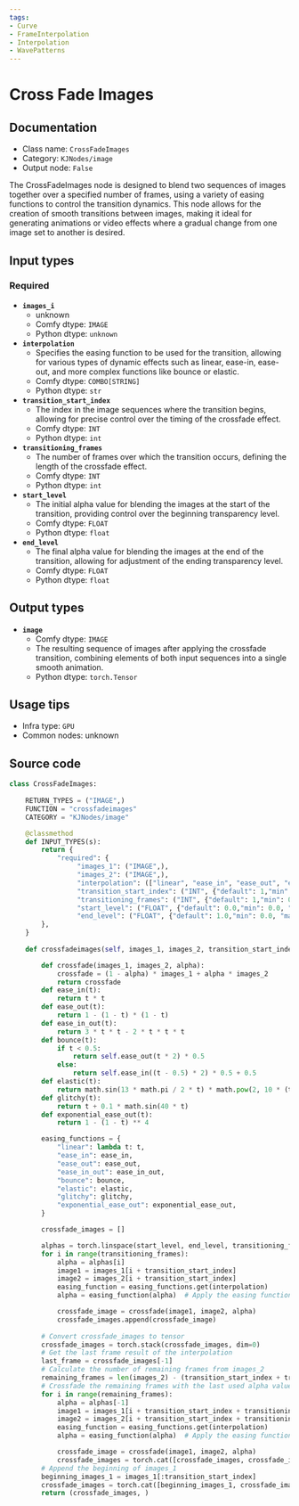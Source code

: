 ```yaml
---
tags:
- Curve
- FrameInterpolation
- Interpolation
- WavePatterns
---
```


# Cross Fade Images
## Documentation
- Class name: `CrossFadeImages`
- Category: `KJNodes/image`
- Output node: `False`

The CrossFadeImages node is designed to blend two sequences of images together over a specified number of frames, using a variety of easing functions to control the transition dynamics. This node allows for the creation of smooth transitions between images, making it ideal for generating animations or video effects where a gradual change from one image set to another is desired.
## Input types
### Required
- **`images_i`**
    - unknown
    - Comfy dtype: `IMAGE`
    - Python dtype: `unknown`
- **`interpolation`**
    - Specifies the easing function to be used for the transition, allowing for various types of dynamic effects such as linear, ease-in, ease-out, and more complex functions like bounce or elastic.
    - Comfy dtype: `COMBO[STRING]`
    - Python dtype: `str`
- **`transition_start_index`**
    - The index in the image sequences where the transition begins, allowing for precise control over the timing of the crossfade effect.
    - Comfy dtype: `INT`
    - Python dtype: `int`
- **`transitioning_frames`**
    - The number of frames over which the transition occurs, defining the length of the crossfade effect.
    - Comfy dtype: `INT`
    - Python dtype: `int`
- **`start_level`**
    - The initial alpha value for blending the images at the start of the transition, providing control over the beginning transparency level.
    - Comfy dtype: `FLOAT`
    - Python dtype: `float`
- **`end_level`**
    - The final alpha value for blending the images at the end of the transition, allowing for adjustment of the ending transparency level.
    - Comfy dtype: `FLOAT`
    - Python dtype: `float`
## Output types
- **`image`**
    - Comfy dtype: `IMAGE`
    - The resulting sequence of images after applying the crossfade transition, combining elements of both input sequences into a single smooth animation.
    - Python dtype: `torch.Tensor`
## Usage tips
- Infra type: `GPU`
- Common nodes: unknown


## Source code
```python
class CrossFadeImages:
    
    RETURN_TYPES = ("IMAGE",)
    FUNCTION = "crossfadeimages"
    CATEGORY = "KJNodes/image"

    @classmethod
    def INPUT_TYPES(s):
        return {
            "required": {
                 "images_1": ("IMAGE",),
                 "images_2": ("IMAGE",),
                 "interpolation": (["linear", "ease_in", "ease_out", "ease_in_out", "bounce", "elastic", "glitchy", "exponential_ease_out"],),
                 "transition_start_index": ("INT", {"default": 1,"min": 0, "max": 4096, "step": 1}),
                 "transitioning_frames": ("INT", {"default": 1,"min": 0, "max": 4096, "step": 1}),
                 "start_level": ("FLOAT", {"default": 0.0,"min": 0.0, "max": 1.0, "step": 0.01}),
                 "end_level": ("FLOAT", {"default": 1.0,"min": 0.0, "max": 1.0, "step": 0.01}),
        },
    } 
    
    def crossfadeimages(self, images_1, images_2, transition_start_index, transitioning_frames, interpolation, start_level, end_level):

        def crossfade(images_1, images_2, alpha):
            crossfade = (1 - alpha) * images_1 + alpha * images_2
            return crossfade
        def ease_in(t):
            return t * t
        def ease_out(t):
            return 1 - (1 - t) * (1 - t)
        def ease_in_out(t):
            return 3 * t * t - 2 * t * t * t
        def bounce(t):
            if t < 0.5:
                return self.ease_out(t * 2) * 0.5
            else:
                return self.ease_in((t - 0.5) * 2) * 0.5 + 0.5
        def elastic(t):
            return math.sin(13 * math.pi / 2 * t) * math.pow(2, 10 * (t - 1))
        def glitchy(t):
            return t + 0.1 * math.sin(40 * t)
        def exponential_ease_out(t):
            return 1 - (1 - t) ** 4

        easing_functions = {
            "linear": lambda t: t,
            "ease_in": ease_in,
            "ease_out": ease_out,
            "ease_in_out": ease_in_out,
            "bounce": bounce,
            "elastic": elastic,
            "glitchy": glitchy,
            "exponential_ease_out": exponential_ease_out,
        }

        crossfade_images = []

        alphas = torch.linspace(start_level, end_level, transitioning_frames)
        for i in range(transitioning_frames):
            alpha = alphas[i]
            image1 = images_1[i + transition_start_index]
            image2 = images_2[i + transition_start_index]
            easing_function = easing_functions.get(interpolation)
            alpha = easing_function(alpha)  # Apply the easing function to the alpha value

            crossfade_image = crossfade(image1, image2, alpha)
            crossfade_images.append(crossfade_image)
            
        # Convert crossfade_images to tensor
        crossfade_images = torch.stack(crossfade_images, dim=0)
        # Get the last frame result of the interpolation
        last_frame = crossfade_images[-1]
        # Calculate the number of remaining frames from images_2
        remaining_frames = len(images_2) - (transition_start_index + transitioning_frames)
        # Crossfade the remaining frames with the last used alpha value
        for i in range(remaining_frames):
            alpha = alphas[-1]
            image1 = images_1[i + transition_start_index + transitioning_frames]
            image2 = images_2[i + transition_start_index + transitioning_frames]
            easing_function = easing_functions.get(interpolation)
            alpha = easing_function(alpha)  # Apply the easing function to the alpha value

            crossfade_image = crossfade(image1, image2, alpha)
            crossfade_images = torch.cat([crossfade_images, crossfade_image.unsqueeze(0)], dim=0)
        # Append the beginning of images_1
        beginning_images_1 = images_1[:transition_start_index]
        crossfade_images = torch.cat([beginning_images_1, crossfade_images], dim=0)
        return (crossfade_images, )

```
